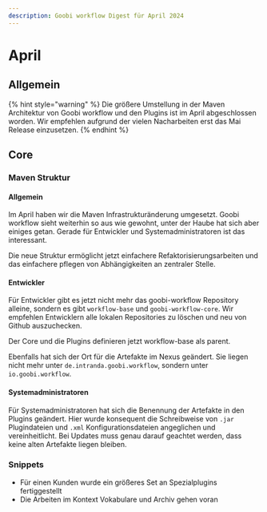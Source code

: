 ```yaml
---
description: Goobi workflow Digest für April 2024
---
```


# April

## Allgemein

{% hint style="warning" %}
Die größere Umstellung in der Maven Architektur von Goobi workflow und den Plugins ist im April abgeschlossen worden. Wir empfehlen aufgrund der vielen Nacharbeiten erst das Mai Release einzusetzen.
{% endhint %}

## Core

### Maven Struktur

#### Allgemein

Im April haben wir die Maven Infrastrukturänderung umgesetzt. Goobi workflow sieht weiterhin so aus wie gewohnt, unter der Haube hat sich aber einiges getan. Gerade für Entwickler und Systemadministratoren ist das interessant.

Die neue Struktur ermöglicht jetzt einfachere Refaktorisierungsarbeiten und das einfachere pflegen von Abhängigkeiten an zentraler Stelle.

#### Entwickler

Für Entwickler gibt es jetzt nicht mehr das goobi-workflow Repository alleine, sondern es gibt `workflow-base` und `goobi-workflow-core`. Wir empfehlen Entwicklern alle lokalen Repositories zu löschen und neu von Github auszuchecken.

Der Core und die Plugins definieren jetzt workflow-base als parent.&#x20;

Ebenfalls hat sich der Ort für die Artefakte im Nexus geändert. Sie liegen nicht mehr unter `de.intranda.goobi.workflow`, sondern unter `io.goobi.workflow`.

#### Systemadministratoren

Für Systemadministratoren hat sich die Benennung der Artefakte in den Plugins geändert. Hier wurde konsequent die Schreibweise von `.jar` Plugindateien und `.xml` Konfigurationsdateien angeglichen und vereinheitlicht. Bei Updates muss genau darauf geachtet werden, dass keine alten Artefakte liegen bleiben.

### Snippets

* Für einen Kunden wurde ein größeres Set an Spezialplugins fertiggestellt
* Die Arbeiten im Kontext Vokabulare und Archiv gehen voran
